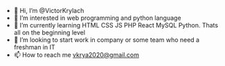 - 👋 Hi, I’m @VictorKrylach
- 👀 I’m interested in web programming and python language
- 🌱 I’m currently learning HTML CSS JS PHP React MySQL Python. Thats all on the beginning level
- 💞️ I’m looking to start work in company or some team who need a freshman in IT
- 📫 How to reach me vkrya2020@gmail.com

<!---
VictorKrylach/VictorKrylach is a ✨ special ✨ repository because its `README.md` (this file) appears on your GitHub profile.
You can click the Preview link to take a look at your changes.
--->
